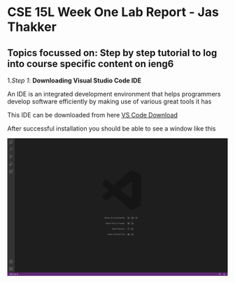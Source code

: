 # CSE 15L Week One Lab Report - Jas Thakker
## Topics focussed on: Step by step tutorial to log into course specific content on ieng6

1.*Step 1*: **Downloading Visual Studio Code IDE**

An IDE is an integrated development environment that helps programmers develop software efficiently by making use of various great tools it has

This IDE can be downloaded from here [VS Code Download](https://code.visualstudio.com/)

After successful installation you should be able to see a window like this

![Image](vsCode.png)



